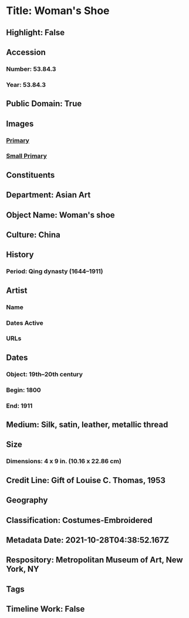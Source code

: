 # Title: Woman's Shoe
## Highlight: False
## Accession
### Number: 53.84.3
### Year: 53.84.3
## Public Domain: True
## Images
### [Primary](https://images.metmuseum.org/CRDImages/as/original/DP14488.jpg)
### [Small Primary](https://images.metmuseum.org/CRDImages/as/web-large/DP14488.jpg)
## Constituents
## Department: Asian Art
## Object Name: Woman's shoe
## Culture: China
## History
### Period: Qing dynasty (1644–1911)
## Artist
### Name
### Dates Active
### URLs
## Dates
### Object: 19th–20th century
### Begin: 1800
### End: 1911
## Medium: Silk, satin, leather, metallic thread
## Size
### Dimensions: 4 x 9 in. (10.16 x 22.86 cm)
## Credit Line: Gift of Louise C. Thomas, 1953
## Geography
## Classification: Costumes-Embroidered
## Metadata Date: 2021-10-28T04:38:52.167Z
## Respository: Metropolitan Museum of Art, New York, NY
## Tags
## Timeline Work: False